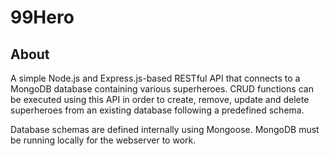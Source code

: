# 99Hero

## About

A simple Node.js and Express.js-based RESTful API that connects to a MongoDB database containing various superheroes.
CRUD functions can be executed using this API in order to create, remove, update and delete superheroes from an existing database following a predefined schema.

Database schemas are defined internally using Mongoose. MongoDB must be running locally for the webserver to work.
